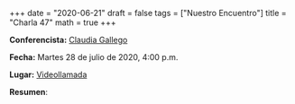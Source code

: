 +++
date      = "2020-06-21"
draft     = false
tags      = ["Nuestro Encuentro"]
title     = "Charla 47"
math      = true
+++

**Conferencista:** [Claudia Gallego](https://matematicas.netlify.app/authors/gallego-c/)

**Fecha:** Martes 28 de julio de 2020, 4:00 p.m.

**Lugar:** [Videollamada](https://meet.google.com/izy-pzig-pbf)

**Resumen**:


